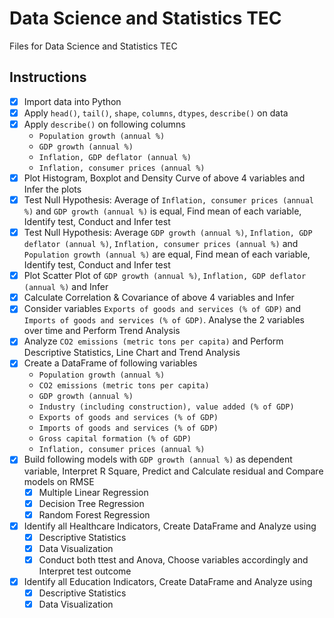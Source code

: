 # Data Science and Statistics TEC
Files for Data Science and Statistics TEC

## Instructions
- [x] Import data into Python
- [x] Apply `head()`, `tail()`, `shape`, `columns`, `dtypes`, `describe()` on data
- [x] Apply `describe()` on following columns 
    - `Population growth (annual %)`
    - `GDP growth (annual %)`
    - `Inflation, GDP deflator (annual %)`
    - `Inflation, consumer prices (annual %)`
- [x] Plot Histogram, Boxplot and Density Curve of above 4 variables and Infer the plots
- [x] Test Null Hypothesis: Average of `Inflation, consumer prices (annual %)` and `GDP growth (annual %)` is equal, Find mean of each variable, Identify test, Conduct and Infer test
- [x] Test Null Hypothesis: Average `GDP growth (annual %)`, `Inflation, GDP deflator (annual %)`, `Inflation, consumer prices (annual %)` and `Population growth (annual %)` are equal, Find mean of each variable, Identify test, Conduct and Infer test
- [x] Plot Scatter Plot of `GDP growth (annual %)`, `Inflation, GDP deflator (annual %)` and Infer
- [x] Calculate Correlation & Covariance of above 4 variables and Infer
- [x] Consider variables `Exports of goods and services (% of GDP)` and `Imports of goods and services (% of GDP)`. Analyse the 2 variables over time and Perform Trend Analysis
- [x] Analyze `CO2 emissions (metric tons per capita)` and Perform Descriptive Statistics, Line Chart and Trend Analysis
- [x] Create a DataFrame of following variables
    - `Population growth (annual %)`
    - `CO2 emissions (metric tons per capita)` 
    - `GDP growth (annual %)`
    - `Industry (including construction), value added (% of GDP)`
    - `Exports of goods and services (% of GDP)`
    - `Imports of goods and services (% of GDP)`
    - `Gross capital formation (% of GDP)`
    - `Inflation, consumer prices (annual %)`
- [x] Build following models with `GDP growth (annual %)` as dependent variable, Interpret R Square, Predict and Calculate residual and Compare models on RMSE
    - [x] Multiple Linear Regression
    - [x] Decision Tree Regression
    - [x] Random Forest Regression
- [x] Identify all Healthcare Indicators, Create DataFrame and Analyze using
    - [x] Descriptive Statistics
    - [x] Data Visualization
    - [x] Conduct both ttest and Anova, Choose variables accordingly and Interpret test outcome
- [x] Identify all Education Indicators, Create DataFrame and Analyze using
    - [x] Descriptive Statistics
    - [x] Data Visualization